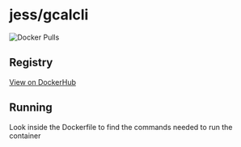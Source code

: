 # jess/gcalcli

![Docker Pulls](https://img.shields.io/docker/pulls/jess/gcalcli)



## Registry

[View on DockerHub](https://hub.docker.com/r/jess/gcalcli)

## Running

Look inside the Dockerfile to find the commands needed to run the container
